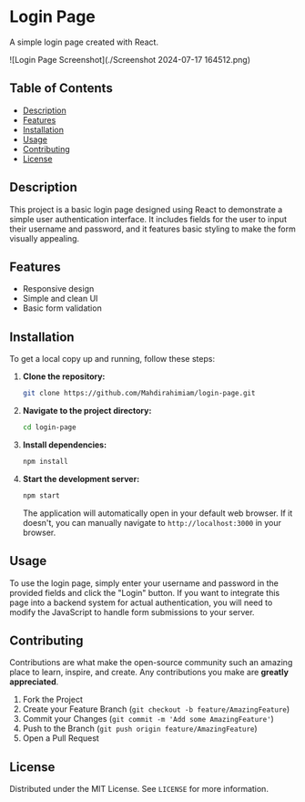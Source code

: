# Login Page

A simple login page created with React.

![Login Page Screenshot](./Screenshot 2024-07-17 164512.png)

## Table of Contents

- [Description](#description)
- [Features](#features)
- [Installation](#installation)
- [Usage](#usage)
- [Contributing](#contributing)
- [License](#license)

## Description

This project is a basic login page designed using React to demonstrate a simple user authentication interface. It includes fields for the user to input their username and password, and it features basic styling to make the form visually appealing.

## Features

- Responsive design
- Simple and clean UI
- Basic form validation

## Installation

To get a local copy up and running, follow these steps:

1. **Clone the repository:**

    ```bash
    git clone https://github.com/Mahdirahimiam/login-page.git
    ```

2. **Navigate to the project directory:**

    ```bash
    cd login-page
    ```

3. **Install dependencies:**

    ```bash
    npm install
    ```

4. **Start the development server:**

    ```bash
    npm start
    ```

    The application will automatically open in your default web browser. If it doesn't, you can manually navigate to `http://localhost:3000` in your browser.

## Usage

To use the login page, simply enter your username and password in the provided fields and click the "Login" button. If you want to integrate this page into a backend system for actual authentication, you will need to modify the JavaScript to handle form submissions to your server.

## Contributing

Contributions are what make the open-source community such an amazing place to learn, inspire, and create. Any contributions you make are **greatly appreciated**.

1. Fork the Project
2. Create your Feature Branch (`git checkout -b feature/AmazingFeature`)
3. Commit your Changes (`git commit -m 'Add some AmazingFeature'`)
4. Push to the Branch (`git push origin feature/AmazingFeature`)
5. Open a Pull Request

## License

Distributed under the MIT License. See `LICENSE` for more information.

